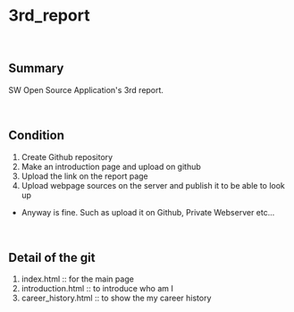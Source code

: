 # 3rd_report

<br>

## Summary
SW Open Source Application's 3rd report.

<br>

## Condition
1. Create Github repository
2. Make an introduction page and upload on github
3. Upload the link on the report page
4. Upload webpage sources on the server and publish it to be able to look up
- Anyway is fine. Such as upload it on Github, Private Webserver etc...

<br>

## Detail of the git
1. index.html :: for the main page
2. introduction.html :: to introduce who am I
3. career_history.html :: to show the my career history
